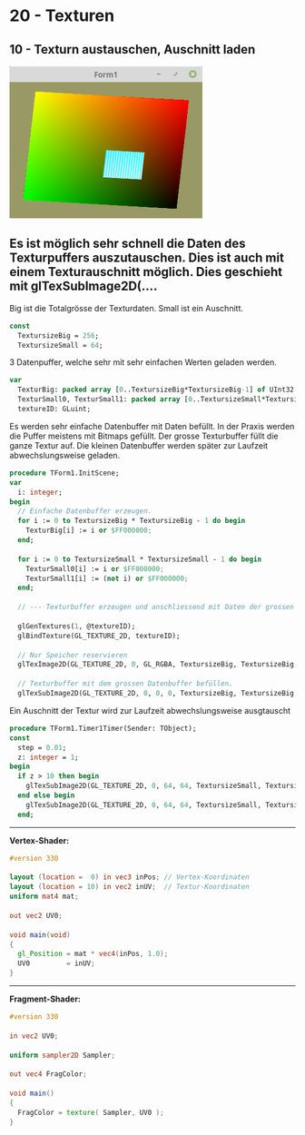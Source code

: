 # 20 - Texturen
## 10 - Texturn austauschen, Auschnitt laden

![image.png](image.png)

Es ist möglich sehr schnell die Daten des Texturpuffers auszutauschen.
Dies ist auch mit einem <b>Texturauschnitt</b> möglich.
Dies geschieht mit <b>glTexSubImage2D(...</b>.
---
Big ist die Totalgrösse der Texturdaten.
Small ist ein Auschnitt.

```pascal
const
  TextursizeBig = 256;
  TextursizeSmall = 64;
```

3 Datenpuffer, welche sehr mit sehr einfachen Werten geladen werden.

```pascal
var
  TexturBig: packed array [0..TextursizeBig*TextursizeBig-1] of UInt32 ;
  TexturSmall0, TexturSmall1: packed array [0..TextursizeSmall*TextursizeSmall-1]of UInt32;
  textureID: GLuint;
```

Es werden sehr einfache Datenbuffer mit Daten befüllt.
In der Praxis werden die Puffer meistens mit Bitmaps gefüllt.
Der grosse Texturbuffer füllt die ganze Textur auf.
Die kleinen Datenbuffer werden später zur Laufzeit abwechslungsweise geladen.

```pascal
procedure TForm1.InitScene;
var
  i: integer;
begin
  // Einfache Datenbuffer erzeugen.
  for i := 0 to TextursizeBig * TextursizeBig - 1 do begin
    TexturBig[i] := i or $FF000000;
  end;

  for i := 0 to TextursizeSmall * TextursizeSmall - 1 do begin
    TexturSmall0[i] := i or $FF000000;
    TexturSmall1[i] := (not i) or $FF000000;
  end;

  // --- Texturbuffer erzeugen und anschliessend mit Daten der grossen Textur befüllen.

  glGenTextures(1, @textureID);
  glBindTexture(GL_TEXTURE_2D, textureID);

  // Nur Speicher reservieren
  glTexImage2D(GL_TEXTURE_2D, 0, GL_RGBA, TextursizeBig, TextursizeBig, 0, GL_RGBA, GL_UNSIGNED_BYTE, nil);

  // Texturbuffer mit dem grossen Datenbuffer befüllen.
  glTexSubImage2D(GL_TEXTURE_2D, 0, 0, 0, TextursizeBig, TextursizeBig, GL_RGBA, GL_UNSIGNED_BYTE, @TexturBig);
```

Ein Auschnitt der Textur wird zur Laufzeit abwechslungsweise ausgtauscht

```pascal
procedure TForm1.Timer1Timer(Sender: TObject);
const
  step = 0.01;
  z: integer = 1;
begin
  if z > 10 then begin
    glTexSubImage2D(GL_TEXTURE_2D, 0, 64, 64, TextursizeSmall, TextursizeSmall, GL_RGBA, GL_UNSIGNED_BYTE, @TexturSmall0);
  end else begin
    glTexSubImage2D(GL_TEXTURE_2D, 0, 64, 64, TextursizeSmall, TextursizeSmall, GL_RGBA, GL_UNSIGNED_BYTE, @TexturSmall1);
  end;
```

---
<b>Vertex-Shader:</b>

```glsl
#version 330

layout (location =  0) in vec3 inPos; // Vertex-Koordinaten
layout (location = 10) in vec2 inUV;  // Textur-Koordinaten
uniform mat4 mat;

out vec2 UV0;

void main(void)
{
  gl_Position = mat * vec4(inPos, 1.0);
  UV0         = inUV;
}

```

---
<b>Fragment-Shader:</b>

```glsl
#version 330

in vec2 UV0;

uniform sampler2D Sampler;

out vec4 FragColor;

void main()
{
  FragColor = texture( Sampler, UV0 );
}

```


